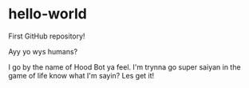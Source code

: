 # hello-world
First GitHub repository!

Ayy yo wys humans?

I go by the name of Hood Bot ya feel. 
I'm trynna go super saiyan in the game of life know what I'm sayin?
Les get it!
